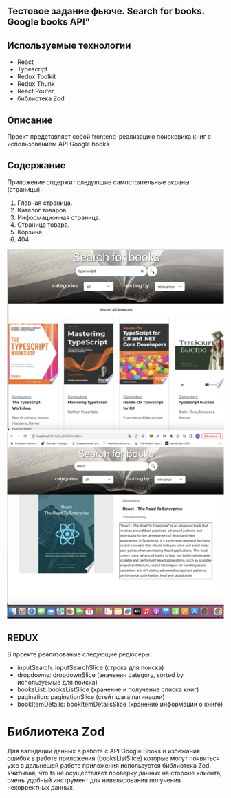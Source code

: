 ## Тестовое задание фьюче. Search for books. Google books API"

## Используемые технологии

- React
- Typescript
- Redux Toolkit
- Redux Thunk
- React Router
- библиотека Zod

## Описание

Проект представляет собой frontend-реализацию поисковика книг c использованием API Google books

## Содержание

Приложение содержит следующие самостоятельные экраны (страницы):

1. Главная страница.
1. Каталог товаров.
1. Информационная страница.
1. Страница товара.
1. Корзина.
1. 404

![MainPage](./picForReadme/%D0%A1%D0%BD%D0%B8%D0%BC%D0%BE%D0%BA%20%D1%8D%D0%BA%D1%80%D0%B0%D0%BD%D0%B0%202023-09-11%20%D0%B2%2021.59.53.png)
![Details](./picForReadme/%D0%A1%D0%BD%D0%B8%D0%BC%D0%BE%D0%BA%20%D1%8D%D0%BA%D1%80%D0%B0%D0%BD%D0%B0%202023-09-11%20%D0%B2%2021.51.16.png)

## REDUX

В проекте реализованые следующие редюсеры:

- inputSearch: inputSearchSlice (строка для поиска)
- dropdowns: dropdownSlice (значения category, sorted by используемые для поиска)
- booksList: booksListSlice (хранение и получение списка книг)
- pagination: paginationSlice (стейт шага пагинации)
- bookItemDetails: bookItemDetailsSlice (хранение информации о книге)

# Библиотека Zod

Для валидации данных в работе с API Google Books и избежания ошибок в работе приложения (booksListSlice) которые могут появиться уже в дальнешей работе приложения используется библиотека Zod.
Учитывая, что ts не осуществляет проверку данных на стороне клиента, очень удобный инструмент для нивелирования получения некорректных данных.
